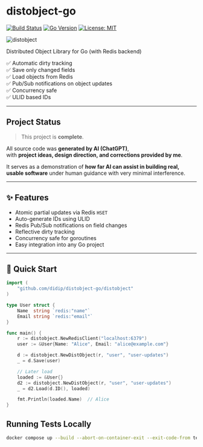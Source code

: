 # distobject-go

[![Build Status](https://github.com/didip/distobject-go/actions/workflows/test.yml/badge.svg)](https://github.com/didip/distobject-go/actions/workflows/test.yml)
[![Go Version](https://img.shields.io/badge/go-1.22-blue)](https://golang.org/dl/)
[![License: MIT](https://img.shields.io/badge/license-MIT-green.svg)](LICENSE)

![distobject](https://github.com/user-attachments/assets/3b7b53fa-879f-40b5-9412-cf360fca57a5)


Distributed Object Library for Go (with Redis backend)

✅ Automatic dirty tracking  
✅ Save only changed fields  
✅ Load objects from Redis  
✅ Pub/Sub notifications on object updates  
✅ Concurrency safe  
✅ ULID based IDs

---

## Project Status

> This project is **complete**.

All source code was **generated by AI (ChatGPT)**,  
with **project ideas, design direction, and corrections provided by me**.

It serves as a demonstration of **how far AI can assist in building real, usable software** under human guidance with very minimal interference.

---

## ✨ Features

- Atomic partial updates via Redis `HSET`
- Auto-generate IDs using ULID
- Redis Pub/Sub notifications on field changes
- Reflective dirty tracking
- Concurrency safe for goroutines
- Easy integration into any Go project

---

## 🚀 Quick Start

```go
import (
    "github.com/didip/distobject-go/distobject"
)

type User struct {
    Name  string `redis:"name"`
    Email string `redis:"email"`
}

func main() {
    r := distobject.NewRedisClient("localhost:6379")
    user := &User{Name: "Alice", Email: "alice@example.com"}

    d := distobject.NewDistObject(r, "user", "user-updates")
    _ = d.Save(user)

    // Later load
    loaded := &User{}
    d2 := distobject.NewDistObject(r, "user", "user-updates")
    _ = d2.Load(d.ID(), loaded)

    fmt.Println(loaded.Name)  // Alice
}
```

## Running Tests Locally

```bash
docker compose up --build --abort-on-container-exit --exit-code-from test-runner
```
